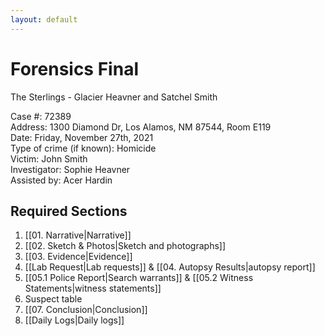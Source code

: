 ```yaml
---
layout: default
---
```


# Forensics Final

The Sterlings - Glacier Heavner and Satchel Smith
 
Case #: 72389 <br>
Address: 1300 Diamond Dr, Los Alamos, NM 87544, Room E119 <br>
Date: Friday, November 27th, 2021 <br>
Type of crime (if known): Homicide <br>
Victim: John Smith <br>
Investigator: Sophie Heavner <br>
Assisted by: Acer Hardin <br>

## Required Sections
1. [[01. Narrative|Narrative]]
2. [[02. Sketch & Photos|Sketch and photographs]]
3. [[03. Evidence|Evidence]]
4. [[Lab Request|Lab requests]] & [[04. Autopsy Results|autopsy report]]
5. [[05.1 Police Report|Search warrants]] & [[05.2 Witness Statements|witness statements]]
6. Suspect table
7. [[07. Conclusion|Conclusion]]
8. [[Daily Logs|Daily logs]]